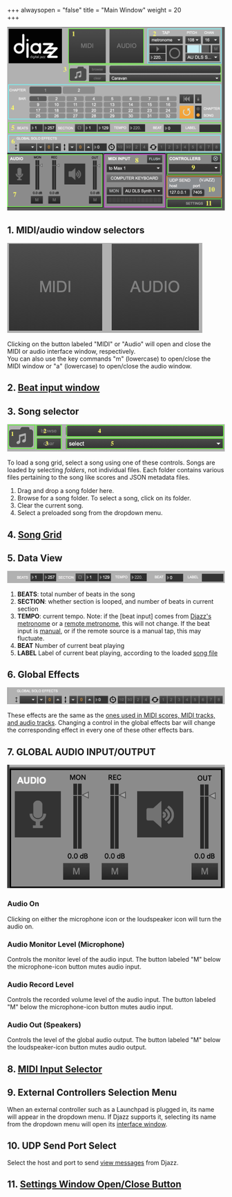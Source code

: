 +++
alwaysopen = "false"
title = "Main Window"
weight = 20  
+++



![pic1](images/djazz-main-window-numbered.png)

## 1. MIDI/audio window selectors
![pic1](images/midi-audio-window-select.png?width=20vw)

Clicking on the button labeled "MIDI" or "Audio" will open and close the MIDI or audio interface window, respectively.  
You can also use the key commands "m" (lowercase) to open/close the MIDI window or "a" (lowercase) to open/close the audio window.

## 2. [Beat input window](2_beat_window_selector)

## 3. Song selector
![pic1](images/song-select-numbered.png)

To load a song grid, select a song using one of these controls. Songs are loaded by selecting _folders_, not individual files. Each folder contains various files pertaining to the song like scores and JSON metadata files.

1. Drag and drop a song folder here.
2. Browse for a song folder. To select a song, click on its folder.
3. Clear the current song.
4. Select a preloaded song from the dropdown menu.

## 4. [Song Grid](4_song_grid)

## 5. Data View
![data view](images/data-view.png)
1. **BEATS**: total number of beats in the song 
2. **SECTION**: whether section is looped, and number of beats in current section
3. **TEMPO**: current tempo. Note: if the [beat input] comes from [Djazz's metronome](2_beat_window_selector#metronome) or a [remote metronome](2_beat_window_selector#remote), this will not change. If the beat input is [manual](2_beat_window_selector#manual), or if the remote source is a manual tap, this may fluctuate.
4. **BEAT** Number of current beat playing
5. **LABEL** Label of current beat playing, according to the loaded [song file](#3-song-selector)

## 6. Global Effects
![global effects](images/global-effects.png)

These effects are the same as the [ones used in MIDI scores, MIDI tracks, and audio tracks](). Changing a control in the global effects bar will change the corresponding effect in every one of these other effects bars.

## 7. GLOBAL AUDIO INPUT/OUTPUT
![pic1](images/audio-io-window.png)

### Audio On
Clicking on either the microphone icon or the loudspeaker icon will turn the audio on.

### Audio Monitor Level (Microphone)

Controls the monitor level of the audio input. The button labeled "M" below the microphone-icon button mutes audio input.

### Audio Record Level
Controls the recorded volume level of the audio input. The button labeled "M" below the microphone-icon button mutes audio input.

### Audio Out (Speakers)
Controls the level of the global audio output. The button labeled "M" below the loudspeaker-icon button mutes audio output.

## 8. [MIDI Input Selector](8_midi_input_selector)

## 9. External Controllers Selection Menu
When an external controller such as a Launchpad is plugged in, its name will appear in the dropdown menu. If Djazz supports it, selecting its name from the dropdown menu will open its [interface window]().

## 10. UDP Send Port Select
Select the host and port to send [view messages]() from Djazz.


## 11. [Settings Window Open/Close Button]()
